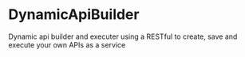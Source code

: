 # DynamicApiBuilder
Dynamic api builder and executer using a RESTful to create, save and execute your own APIs as a service
